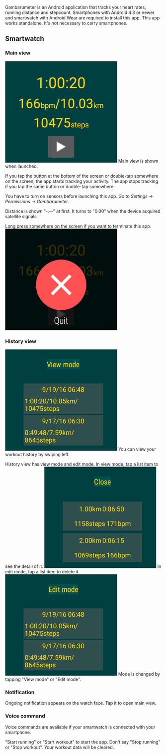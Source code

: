Gambarumeter is an Android application that tracks your heart rates, running distance and stepcount.
Smartphones with Android 4.3 or newer and smartwatch with Android Wear are required to install this app.
This app works standalone. It's not necessary to carry smartphones.

## Smartwatch

### Main view

![Main view](screenshots/watch-main.png)
Main view is shown when launched.

If you tap the button at the bottom of the screen or double-tap somewhere on the screen, the app starts tracking your activity.
The app stops tracking if you tap the same button or double-tap somewhere.

You have to turn on sensors before launching this app.
Go to *Settings -> Permissions -> Gambarumeter*.

Distance is shown "-.--" at first. It turns to "0.00" when the device acquired satellite signals.

Long press somewhere on the screen if you want to terminate this app.
![Detail view](screenshots/watch-quit.png)

### History view

![History view](screenshots/watch-history-view.png)
You can view your workout history by swiping left.

History view has view mode and edit mode.
In view mode, tap a list item to see the detail of it.
![Detail view](screenshots/watch-detail.png)
In edit mode, tap a list item to delete it.
![History view](screenshots/watch-history-edit.png)
Mode is changed by tapping "View mode" or "Edit mode".


### Notification

Ongoing notification appears on the watch face. Tap it to open main view.


### Voice command

Voice commands are available if your smartwatch is connected with your smartphone.

"Start running" or "Start workout" to start the app.
Don't say "Stop running" or "Stop workout". Your workout data will be cleared.

